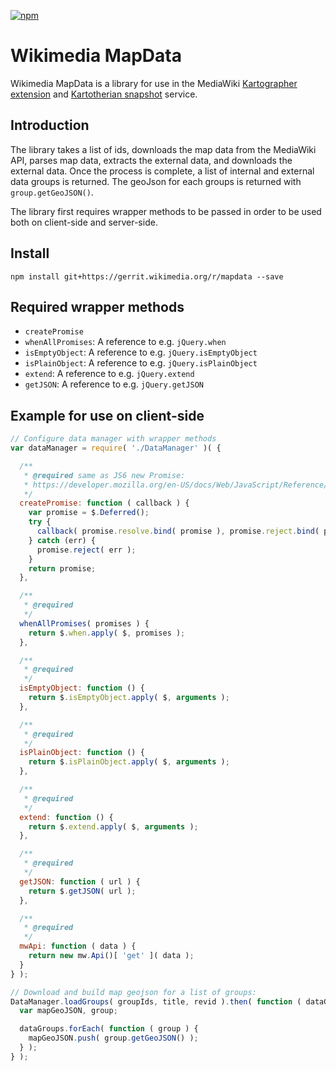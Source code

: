 [![npm](https://img.shields.io/npm/v/@wikimedia/mapdata.svg?style=flat)](https://www.npmjs.com/package/@wikimedia/mapdata)

# Wikimedia MapData

Wikimedia MapData is a library for use in the MediaWiki [Kartographer extension](https://www.mediawiki.org/wiki/Extension:Kartographer) and [Kartotherian snapshot](https://github.com/kartotherian/snapshot) service.

## Introduction

The library takes a list of ids, downloads the map data from the MediaWiki API, parses map data, extracts the external data, and downloads the external data. Once the process is complete, a list of internal and external data groups is returned. The geoJson for each groups is returned with `group.getGeoJSON()`.

The library first requires wrapper methods to be passed in order to be used both on client-side and server-side.

## Install

```
npm install git+https://gerrit.wikimedia.org/r/mapdata --save
```

## Required wrapper methods

* `createPromise`
* `whenAllPromises`: A reference to e.g. `jQuery.when`
* `isEmptyObject`: A reference to e.g. `jQuery.isEmptyObject`
* `isPlainObject`: A reference to e.g. `jQuery.isPlainObject`
* `extend`: A reference to e.g. `jQuery.extend`
* `getJSON`: A reference to e.g. `jQuery.getJSON`

## Example for use on client-side

```js
// Configure data manager with wrapper methods
var dataManager = require( './DataManager' )( {

  /**
   * @required same as JS6 new Promise:
   * https://developer.mozilla.org/en-US/docs/Web/JavaScript/Reference/Global_Objects/Promise
   */
  createPromise: function ( callback ) {
    var promise = $.Deferred();
    try {
      callback( promise.resolve.bind( promise ), promise.reject.bind( promise ) );
    } catch (err) {
      promise.reject( err );
    }
    return promise;
  },

  /**
   * @required
   */
  whenAllPromises( promises ) {
    return $.when.apply( $, promises );
  },

  /**
   * @required
   */
  isEmptyObject: function () {
    return $.isEmptyObject.apply( $, arguments );
  },

  /**
   * @required
   */
  isPlainObject: function () {
    return $.isPlainObject.apply( $, arguments );
  },

  /**
   * @required
   */
  extend: function () {
    return $.extend.apply( $, arguments );
  },

  /**
   * @required
   */
  getJSON: function ( url ) {
    return $.getJSON( url );
  },

  /**
   * @required
   */
  mwApi: function ( data ) {
    return new mw.Api()[ 'get' ]( data );
  }
} );

// Download and build map geojson for a list of groups:
DataManager.loadGroups( groupIds, title, revid ).then( function ( dataGroups ) {
  var mapGeoJSON, group;

  dataGroups.forEach( function ( group ) {
    mapGeoJSON.push( group.getGeoJSON() );
  } );
} );
```
